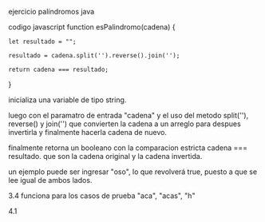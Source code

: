 ejercicio palíndromos java


codigo javascript
function esPalindromo(cadena) {

    let resultado = "";
    
    resultado = cadena.split('').reverse().join('');
    
    return cadena === resultado;

}

inicializa una variable de tipo string.

luego con el paramatro de entrada "cadena" y el uso del metodo split(''), reverse() y join('') que convierten la cadena
a un arreglo para despues invertirla y finalmente hacerla cadena de nuevo.

finalmente retorna un booleano con la comparacion estricta cadena === resultado. que son la cadena original y la cadena
invertida.

un ejemplo puede ser ingresar "oso", lo que revolverá true, puesto a que se lee igual de ambos lados.

3.4 funciona para los casos de prueba "aca", "acas", "h"

4.1
